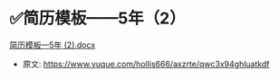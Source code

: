 # ✅简历模板——5年（2）
<!--page header-->

[简历模板—5年 (2).docx](https://www.yuque.com/attachments/yuque/0/2024/docx/5378072/1706949553832-9d5dd911-7595-4cd4-bd6f-99089bc84338.docx)


<!--page footer-->
- 原文: <https://www.yuque.com/hollis666/axzrte/qwc3x94ghluatkdf>